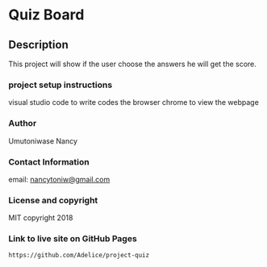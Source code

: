 # Quiz Board

## Description

 This project will show if the user choose the answers he will get the score.
 
 ### project setup instructions

 visual studio code to write codes
 the browser chrome to view the webpage

 ### Author

 Umutoniwase Nancy 

 ### Contact Information

 email: nancytoniw@gmail.com


### License and copyright

MIT copyright 2018

### Link to live site on GitHub Pages

```https://github.com/Adelice/project-quiz```